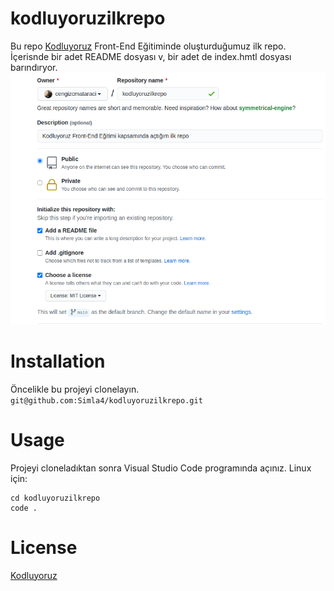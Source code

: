 # kodluyoruzilkrepo
Bu repo [Kodluyoruz](https://www.kodluyoruz.org/) Front-End Eğitiminde oluşturduğumuz ilk repo. İçerisnde bir adet README dosyası v, bir adet de index.hmtl dosyası barındıryor.
![github](figures/github.png)

# Installation
Öncelikle bu projeyi clonelayın.
```git@github.com:Simla4/kodluyoruzilkrepo.git```
# Usage
Projeyi cloneladıktan sonra Visual Studio Code programında açınız.
Linux için:
```
cd kodluyoruzilkrepo
code .
```

# License
 [Kodluyoruz](https://choosealicense.com/licenses/mit/)